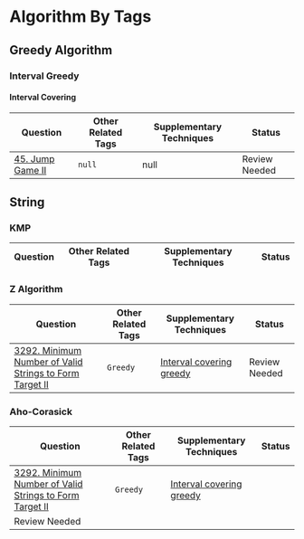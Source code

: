 # Algorithm By Tags

## Greedy Algorithm
### Interval Greedy
#### Interval Covering
| Question                                  | Other Related Tags         |    Supplementary Techniques   |  Status   |
|-------------------------------------------|----------------------------|-------------------------------|-----------|
| [45. Jump Game II](https://leetcode.com/problems/jump-game-ii/description/)  | `null`    |  null |  Review Needed |

## String
### KMP
| Question                                  | Other Related Tags         |    Supplementary Techniques   |  Status   |
|-------------------------------------------|----------------------------|-------------------------------|-----------|


### Z Algorithm
| Question                                  | Other Related Tags         |    Supplementary Techniques   |  Status   |
|-------------------------------------------|----------------------------|-------------------------------|-----------|
| [3292. Minimum Number of Valid Strings to Form Target II](https://leetcode.com/problems/minimum-number-of-valid-strings-to-form-target-ii/description/)  | `Greedy`    | [Interval covering greedy](#interval-covering)  | Review Needed |

### Aho-Corasick
| Question                                  | Other Related Tags         |    Supplementary Techniques   |  Status   |
|-------------------------------------------|----------------------------|-------------------------------|-----------|
| [3292. Minimum Number of Valid Strings to Form Target II](https://leetcode.com/problems/minimum-number-of-valid-strings-to-form-target-ii/description/)  | `Greedy`    | [Interval covering greedy](#interval-covering)  |
Review Needed |
